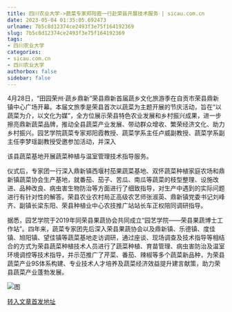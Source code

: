 ```yaml
---
title: 四川农业大学->蔬菜专家郑阳霞一行赴荣县开展技术服务 | sicau.com.cn
date: 2023-05-04 01:35:05.692473
urlname: 7b5c8d12374ce2493f3e75f164192369
slug: 7b5c8d12374ce2493f3e75f164192369
tags: 
- 四川农业大学
categories:
- sicau.com.cn
- 四川农业大学
authorbox: false
sidebar: false
---
```

4月28日，“田园荣州·蔬乡鼎新”荣县鼎新首届蔬乡文化旅游季在自贡市荣县鼎新镇中心广场开幕。本届文旅季是荣县首次以蔬菜为主题开展的节庆活动，旨在“以蔬菜为介，以文化为媒”，全方位展示荣县特色农业发展和乡村振兴成果，进一步擦亮鼎新蔬菜品牌，推动全县蔬菜产业发展、带动群众增收、繁荣经济文化、助力乡村振兴。园艺学院蔬菜专家郑阳霞教授、蔬菜学系主任卢威副教授、蔬菜学系副主任李梦瑶副教授受邀参加活动，并深入
<!--more-->
该县蔬菜基地开展蔬菜种植与温室管理技术指导服务。

仪式后，专家团一行深入鼎新镇西堰村茄果蔬菜基地、双怀蔬菜种植家庭农场和鼎新镇蔬菜协会生产基地，就番茄、茄子、苦瓜、南瓜等蔬菜的枝型整理、设施改进、品种改良、病虫害生物防治等方面进行了细致指导，对生产中遇到的实际问题进行有针对性的解答。荣县农业农村局正高级农艺师张淑英、鼎新镇党委书记刘峰齐、副镇长梁东阳、荣县种植业中心农技推广站站长车正权陪同调研指导。

据悉，园艺学院于2019年同荣县果蔬协会共同成立“园艺学院——荣县果蔬博士工作站”。四年来，蔬菜专家团先后深入荣县果蔬协会以及鼎新镇、乐德镇、度佳镇、旭阳镇、望佳镇等蔬菜基地走访调研，通过座谈、现场调查及技术指导等相结合的方式为荣县蔬菜种植技术人员进行了蔬菜种植、育苗管理、病虫害防治及温室环境调控等技术指导，并示范推广了芹菜、番茄、辣椒等多个蔬菜新品种，为荣县蔬菜产业9S体系构建、专业技术人才培养及蔬菜经济效益提升建言献策，助力荣县蔬菜产业蓬勃发展。

![图](https://news.sicau.edu.cn/__local/6/6A/D9/C3A3A538F38A937D34D5D2315B6_409BE870_2F44F4.png)

[转入文章首发地址](https://news.sicau.edu.cn/info/1078/72059.htm)